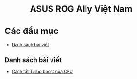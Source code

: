 <h1 align="center">
  ASUS ROG Ally Việt Nam
</h1>

# Các đầu mục

- [Danh sách bài viết](#danh-sách-bài-viết)

## Danh sách bài viết

- [Cách tắt Turbo boost của CPU](./bai-viet/cach-tat-turbo-boost-cua-cpu/README.md)